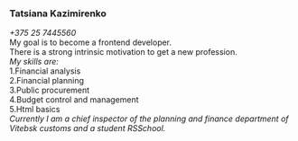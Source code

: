 ### Tatsiana Kazimirenko 
*+375 25 7445560*   
My goal is to become a frontend developer.   
There is a strong intrinsic motivation to get a new profession.   
*My skills are:*   
1.Financial analysis   
2.Financial planning   
3.Public procurement   
4.Budget control and management  
5.Html basics   
*Currently I am a chief inspector of the planning and finance department of Vitebsk customs* 
*and a student RSSchool.*

